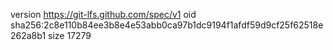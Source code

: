 version https://git-lfs.github.com/spec/v1
oid sha256:2c8e110b84ee3b8e4e53abb0ca97b1dc9194f1afdf59d9cf25f62518e262a8b1
size 17279
